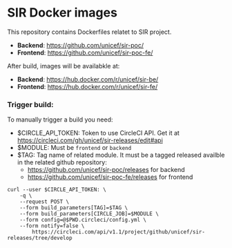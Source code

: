 SIR Docker images
===================

This repository contains Dockerfiles relatet to SIR project.

- **Backend**: https://github.com/unicef/sir-poc/
- **Frontend**: https://github.com/unicef/sir-poc-fe/
 
After build, images will be availabkle at:

- **Backend**: https://hub.docker.com/r/unicef/sir-be/
- **Frontend**: https://hub.docker.com/r/unicef/sir-fe/


### Trigger build:
    
To manually trigger a build you need:

   - $CIRCLE_API_TOKEN: Token to use CircleCI API. Get it at https://circleci.com/gh/unicef/sir-releases/edit#api
   - $MODULE: Must be `frontend` or `backend`
   - $TAG: Tag name of related module. It must be a tagged released availble in the related github repository:
      - https://github.com/unicef/sir-poc/releases for backend 
      - https://github.com/unicef/sir-poc-fe/releases for frontend
    
    curl --user $CIRCLE_API_TOKEN: \
        -q \
        --request POST \
        --form build_parameters[TAG]=$TAG \
        --form build_parameters[CIRCLE_JOB]=$MODULE \
        --form config=@$PWD.circleci/config.yml \
        --form notify=false \
            https://circleci.com/api/v1.1/project/github/unicef/sir-releases/tree/develop
